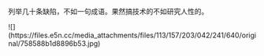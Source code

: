 <p>列举几十条缺陷，不如一句成语。果然搞技术的不如研究人性的。</p>
![](https://files.e5n.cc/media_attachments/files/113/157/203/042/241/640/original/758588b1d8896b53.jpg)